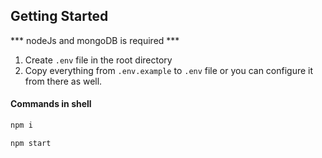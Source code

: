 ## Getting Started

*** nodeJs and mongoDB is required ***

1. Create ```.env``` file in the root directory
2. Copy everything from ```.env.example``` to ```.env``` file or you can configure it from there as well.

#### Commands in shell

```sh
npm i
```


```sh
npm start
```